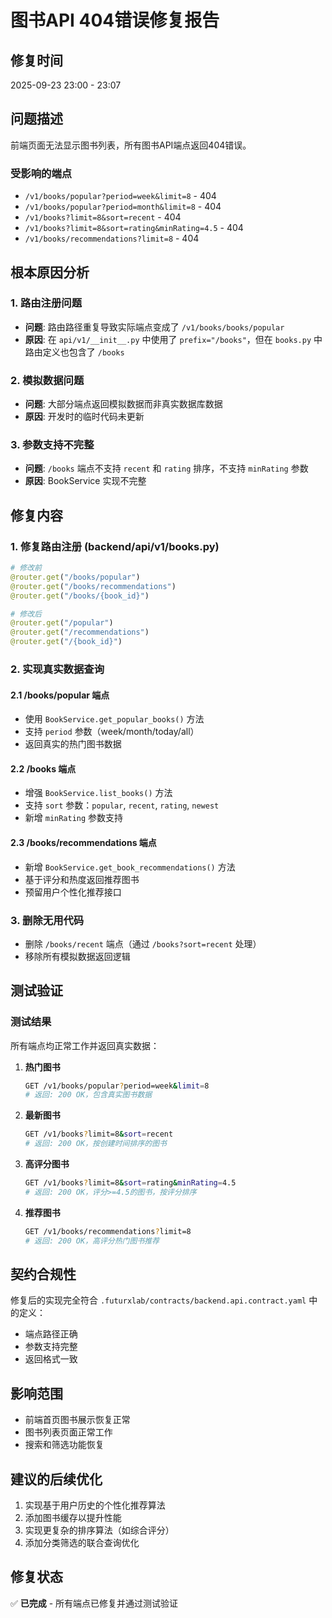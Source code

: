 # 图书API 404错误修复报告

## 修复时间
2025-09-23 23:00 - 23:07

## 问题描述
前端页面无法显示图书列表，所有图书API端点返回404错误。

### 受影响的端点
- `/v1/books/popular?period=week&limit=8` - 404
- `/v1/books/popular?period=month&limit=8` - 404
- `/v1/books?limit=8&sort=recent` - 404
- `/v1/books?limit=8&sort=rating&minRating=4.5` - 404
- `/v1/books/recommendations?limit=8` - 404

## 根本原因分析

### 1. 路由注册问题
- **问题**: 路由路径重复导致实际端点变成了 `/v1/books/books/popular`
- **原因**: 在 `api/v1/__init__.py` 中使用了 `prefix="/books"`，但在 `books.py` 中路由定义也包含了 `/books`

### 2. 模拟数据问题
- **问题**: 大部分端点返回模拟数据而非真实数据库数据
- **原因**: 开发时的临时代码未更新

### 3. 参数支持不完整
- **问题**: `/books` 端点不支持 `recent` 和 `rating` 排序，不支持 `minRating` 参数
- **原因**: BookService 实现不完整

## 修复内容

### 1. 修复路由注册 (backend/api/v1/books.py)
```python
# 修改前
@router.get("/books/popular")
@router.get("/books/recommendations")
@router.get("/books/{book_id}")

# 修改后
@router.get("/popular")
@router.get("/recommendations")
@router.get("/{book_id}")
```

### 2. 实现真实数据查询

#### 2.1 /books/popular 端点
- 使用 `BookService.get_popular_books()` 方法
- 支持 `period` 参数（week/month/today/all）
- 返回真实的热门图书数据

#### 2.2 /books 端点
- 增强 `BookService.list_books()` 方法
- 支持 `sort` 参数：`popular`, `recent`, `rating`, `newest`
- 新增 `minRating` 参数支持

#### 2.3 /books/recommendations 端点
- 新增 `BookService.get_book_recommendations()` 方法
- 基于评分和热度返回推荐图书
- 预留用户个性化推荐接口

### 3. 删除无用代码
- 删除 `/books/recent` 端点（通过 `/books?sort=recent` 处理）
- 移除所有模拟数据返回逻辑

## 测试验证

### 测试结果
所有端点均正常工作并返回真实数据：

1. **热门图书**
   ```bash
   GET /v1/books/popular?period=week&limit=8
   # 返回: 200 OK，包含真实图书数据
   ```

2. **最新图书**
   ```bash
   GET /v1/books?limit=8&sort=recent
   # 返回: 200 OK，按创建时间排序的图书
   ```

3. **高评分图书**
   ```bash
   GET /v1/books?limit=8&sort=rating&minRating=4.5
   # 返回: 200 OK，评分>=4.5的图书，按评分排序
   ```

4. **推荐图书**
   ```bash
   GET /v1/books/recommendations?limit=8
   # 返回: 200 OK，高评分热门图书推荐
   ```

## 契约合规性
修复后的实现完全符合 `.futurxlab/contracts/backend.api.contract.yaml` 中的定义：
- 端点路径正确
- 参数支持完整
- 返回格式一致

## 影响范围
- 前端首页图书展示恢复正常
- 图书列表页面正常工作
- 搜索和筛选功能恢复

## 建议的后续优化
1. 实现基于用户历史的个性化推荐算法
2. 添加图书缓存以提升性能
3. 实现更复杂的排序算法（如综合评分）
4. 添加分类筛选的联合查询优化

## 修复状态
✅ **已完成** - 所有端点已修复并通过测试验证